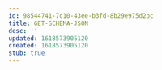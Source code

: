 ```yaml
---
id: 98544741-7c10-43ee-b3fd-8b29e975d2bc
title: GET-SCHEMA-JSON
desc: ''
updated: 1618573905120
created: 1618573905120
stub: true
---
```


